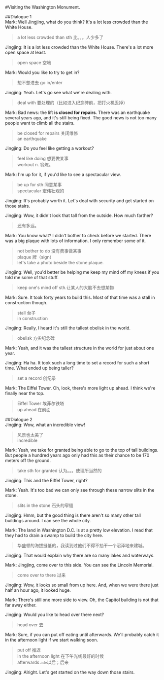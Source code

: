 #Visiting the Washington Monument.   

##Dialogue 1  
Mark: Well Jingjing, what do you think?  It's a lot less crowded than the White House.  
> a lot less crowded than sth  比。。。人少多了  

Jingjing: It is a lot less crowded than the White House. There's a lot more open space at least.  
> open space 空地  

Mark:  Would you like to try to get in?  
> 想不想进去 go in/enter  

Jingjing:  Yeah.  Let's go see what we're dealing with.  
> deal with 要处理的（比如进入纪念碑前，把打火机丢掉）  

Mark:  Bad news: the lift **is closed for repairs**.  There was an earthquake several years ago, and it's still being fixed.  The good news is not too many people want to climb all the stairs.  
> be closed for repairs 关闭维修  
> an earthquake  

Jingjing:  Do you feel like getting a workout?  
> feel like doing 想要做某事  
> workout n. 锻炼。

Mark:  I'm up for it, if you'd like to see a spectacular view.  
> be up for sth 同意某事  
> spectacular 宏伟壮观的  

Jingjing:  It's probably worth it.  Let's deal with security and get started on those stairs.  

Jingjing:  Wow, it didn't look that tall from the outside.  How much farther?  
> 还有多远。  

Mark:  You know what?  I didn't bother to check before we started. There was a big plaque with lots of information.  I only remember some of it.  
> not bother to do 没有费事做某事  
> plaque 牌（sign）  
> let's take a photo beside the stone plaque.  

Jingjing:  Well, you'd better be helping me keep my mind off my knees if you told me some of that stuff.  
> keep one's mind off sth.让某人的大脑不去想某物  
> 

Mark:  Sure.  It took forty years to build this.  Most of that time was a stall in construction though.  
> stall 台子  
> in construction  

Jingjing:  Really, I heard it's still the tallest obelisk in the world.  
> obelisk 方尖纪念碑  

Mark:  Yeah, and it was the tallest structure in the world for just about one year.  

Jingjing:  Ha ha.  It took such a long time to set a record for such a short time.  What ended up being taller?  
> set a record 创纪录  

Mark:  The Eiffel Tower.  Oh, look, there's more light up ahead.  I think we're finally near the top.  
> Eiffel Tower 埃菲尔铁塔  
> up ahead 在前面  

##Dialogue 2  
Jingjing:  Wow, what an incredible view!  
> 风景也太美了  
> incredible  

Mark:  Yeah, we take for granted being able to go to the top of tall buildings.  But people a hundred years ago only had this as their chance to be 170 meters off the ground.  
> take sth for granted 认为。。。使理所当然的  

Jingjing:  This and the Eiffel Tower, right?  

Mark:  Yeah.  It's too bad we can only see through these narrow slits in the stone.  
> slits in the stone 石头的窄缝  

Jingjing:  Hmm, but the good thing is there aren't so many other tall buildings around.  I can see the whole city.  

Mark:  The land in Washington D.C. is at a pretty low elevation. I read that they had to drain a swamp to build the city here.  
> 华盛顿的海拔挺低的，我读到过他们不得不抽干一个沼泽地来建城。    

Jingjing:  That would explain why there are so many lakes and waterways.  

Mark:  Jingjing, come over to this side.  You can see the Lincoln Memorial.  
> come over to there 过来  

Jingjing:  Wow, it looks so small from up here.  And, when we were there just half an hour ago, it looked huge.  

Mark:  There's still one more side to view.  Oh, the Capitol building is not that far away either.  

Jingjing:  Would you like to head over there next?  
> head over 去

Mark:  Sure, if you can put off eating until afterwards.  We'll probably catch it in the afternoon light if we start walking soon.  
> put off 推迟  
> in the afternoon light 在下午光线最好的时候  
> afterwards `adv`以后；后来  

Jingjing:  Alright.  Let's get started on the way down those stairs.  




